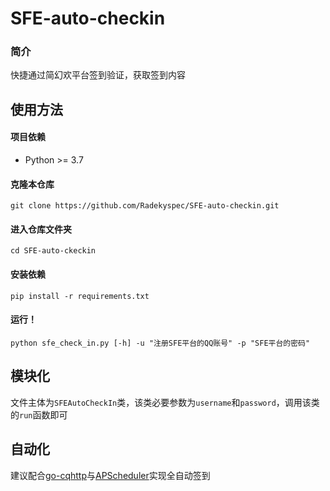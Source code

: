 # SFE-auto-checkin

### 简介

快捷通过简幻欢平台签到验证，获取签到内容

## 使用方法

#### 项目依赖
* Python >= 3.7

#### 克隆本仓库
```shell
git clone https://github.com/Radekyspec/SFE-auto-checkin.git
```

#### 进入仓库文件夹
```shell
cd SFE-auto-ckeckin
```

#### 安装依赖
```shell
pip install -r requirements.txt
```

#### 运行！
```shell
python sfe_check_in.py [-h] -u "注册SFE平台的QQ账号" -p "SFE平台的密码" 
```

## 模块化
文件主体为`SFEAutoCheckIn`类，该类必要参数为`username`和`password`，调用该类的`run`函数即可

## 自动化
建议配合[go-cqhttp](https://github.com/Mrs4s/go-cqhttp)与[APScheduler](https://github.com/agronholm/apscheduler)实现全自动签到
